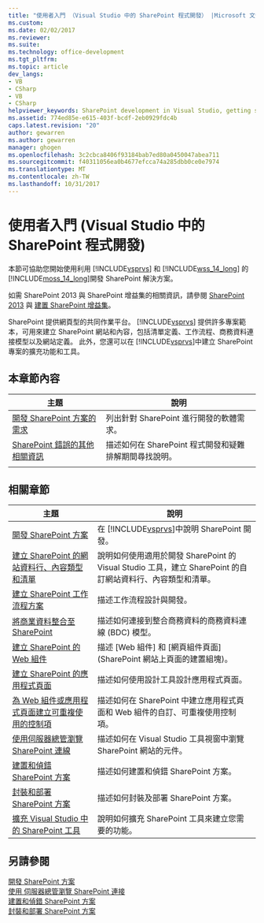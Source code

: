 ```yaml
---
title: "使用者入門 （Visual Studio 中的 SharePoint 程式開發） |Microsoft 文件"
ms.custom: 
ms.date: 02/02/2017
ms.reviewer: 
ms.suite: 
ms.technology: office-development
ms.tgt_pltfrm: 
ms.topic: article
dev_langs:
- VB
- CSharp
- VB
- CSharp
helpviewer_keywords: SharePoint development in Visual Studio, getting started
ms.assetid: 774ed85e-e615-403f-bcdf-2eb0929fdc4b
caps.latest.revision: "20"
author: gewarren
ms.author: gewarren
manager: ghogen
ms.openlocfilehash: 3c2cbca8406f93184bab7ed80a0450047abea711
ms.sourcegitcommit: f40311056ea0b4677efcca74a285dbb0ce0e7974
ms.translationtype: MT
ms.contentlocale: zh-TW
ms.lasthandoff: 10/31/2017
---
```

# <a name="getting-started-sharepoint-development-in-visual-studio"></a>使用者入門 (Visual Studio 中的 SharePoint 程式開發)
  本節可協助您開始使用利用 [!INCLUDE[vsprvs](../sharepoint/includes/vsprvs-md.md)] 和 [!INCLUDE[wss_14_long](../sharepoint/includes/wss-14-long-md.md)] 的 [!INCLUDE[moss_14_long](../sharepoint/includes/moss-14-long-md.md)]開發 SharePoint 解決方案。  
  
 如需 SharePoint 2013 與 SharePoint 增益集的相關資訊，請參閱 [SharePoint 2013](http://msdn.microsoft.com/library/jj162979.aspx) 與 [建置 SharePoint 增益集](http://msdn.microsoft.com/library/office/apps/jj163230%28v=office.15%29.aspx)。  
  
 SharePoint 提供網頁型的共同作業平台。 [!INCLUDE[vsprvs](../sharepoint/includes/vsprvs-md.md)] 提供許多專案範本，可用來建立 SharePoint 網站和內容，包括清單定義、工作流程、商務資料連接模型以及網站定義。 此外，您還可以在 [!INCLUDE[vsprvs](../sharepoint/includes/vsprvs-md.md)]中建立 SharePoint 專案的擴充功能和工具。  
  
## <a name="in-this-section"></a>本章節內容  
  
|主題|說明|  
|-----------|-----------------|  
|[開發 SharePoint 方案的需求](../sharepoint/requirements-for-developing-sharepoint-solutions.md)|列出針對 SharePoint 進行開發的軟體需求。|  
|[SharePoint 錯誤的其他相關資訊](../sharepoint/additional-information-for-sharepoint-errors.md)|描述如何在 SharePoint 程式開發和疑難排解期間尋找說明。|  
|||  
  
## <a name="related-sections"></a>相關章節  
  
|主題|說明|  
|-----------|-----------------|  
|[開發 SharePoint 方案](../sharepoint/developing-sharepoint-solutions.md)|在 [!INCLUDE[vsprvs](../sharepoint/includes/vsprvs-md.md)]中說明 SharePoint 開發。|  
|[建立 SharePoint 的網站資料行、內容類型和清單](../sharepoint/creating-site-columns-content-types-and-lists-for-sharepoint.md)|說明如何使用適用於開發 SharePoint 的 Visual Studio 工具，建立 SharePoint 的自訂網站資料行、內容類型和清單。|  
|[建立 SharePoint 工作流程方案](../sharepoint/creating-sharepoint-workflow-solutions.md)|描述工作流程設計與開發。|  
|[將商業資料整合至 SharePoint](../sharepoint/integrating-business-data-into-sharepoint.md)|描述如何連接到整合商務資料的商務資料連線 (BDC) 模型。|  
|[建立 SharePoint 的 Web 組件](../sharepoint/creating-web-parts-for-sharepoint.md)|描述 [Web 組件] 和 [網頁組件頁面] (SharePoint 網站上頁面的建置組塊)。|  
|[建立 SharePoint 的應用程式頁面](../sharepoint/creating-application-pages-for-sharepoint.md)|描述如何使用設計工具設計應用程式頁面。|  
|[為 Web 組件或應用程式頁面建立可重複使用的控制項](../sharepoint/creating-reusable-controls-for-web-parts-or-application-pages.md)|描述如何在 SharePoint 中建立應用程式頁面和 Web 組件的自訂、可重複使用控制項。|  
|[使用伺服器總管瀏覽 SharePoint 連線](../sharepoint/browsing-sharepoint-connections-using-server-explorer.md)|描述如何在 Visual Studio 工具視窗中瀏覽 SharePoint 網站的元件。|  
|[建置和偵錯 SharePoint 方案](../sharepoint/building-and-debugging-sharepoint-solutions.md)|描述如何建置和偵錯 SharePoint 方案。|  
|[封裝和部署 SharePoint 方案](../sharepoint/packaging-and-deploying-sharepoint-solutions.md)|描述如何封裝及部署 SharePoint 方案。|  
|[擴充 Visual Studio 中的 SharePoint 工具](../sharepoint/extending-the-sharepoint-tools-in-visual-studio.md)|說明如何擴充 SharePoint 工具來建立您需要的功能。|  
  
## <a name="see-also"></a>另請參閱  
 [開發 SharePoint 方案](../sharepoint/developing-sharepoint-solutions.md)   
 [使用 伺服器總管瀏覽 SharePoint 連接](../sharepoint/browsing-sharepoint-connections-using-server-explorer.md)   
 [建置和偵錯 SharePoint 方案](../sharepoint/building-and-debugging-sharepoint-solutions.md)   
 [封裝和部署 SharePoint 方案](../sharepoint/packaging-and-deploying-sharepoint-solutions.md)  
  
  